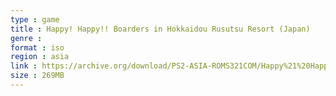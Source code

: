 ```yaml
---
type : game
title : Happy! Happy!! Boarders in Hokkaidou Rusutsu Resort (Japan)
genre : 
format : iso
region : asia
link : https://archive.org/download/PS2-ASIA-ROMS321COM/Happy%21%20Happy%21%21%20Boarders%20in%20Hokkaidou%20Rusutsu%20Resort%20%28Japan%29.7z
size : 269MB
---
```

